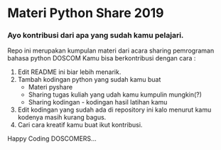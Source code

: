 # Materi Python Share 2019
### Ayo kontribusi dari apa yang sudah kamu pelajari.

Repo ini merupakan kumpulan materi dari acara sharing pemrograman bahasa python DOSCOM
Kamu bisa berkontribusi dengan cara : 
1. Edit README ini biar lebih menarik.
2. Tambah kodingan python yang sudah kamu buat
    - Materi pyshare
    - Sharing tugas kuliah yang udah kamu kumpulin mungkin(?)
    - Sharing kodingan - kodingan hasil latihan kamu
3. Edit kodingan yang sudah ada di repository ini kalo menurut kamu kodenya masih kurang bagus.
4. Cari cara kreatif kamu buat ikut kontribusi.

Happy Coding DOSCOMERS...
